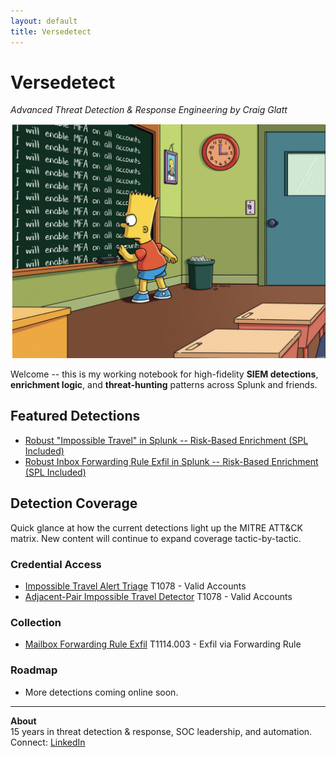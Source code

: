 ```yaml
---
layout: default
title: Versedetect
---
```


# Versedetect
*Advanced Threat Detection & Response Engineering by Craig Glatt*

![Bart MFA](assets/bart-mfa.jpg)

Welcome -- this is my working notebook for high-fidelity **SIEM detections**, **enrichment logic**, and **threat-hunting** patterns across Splunk and friends.

## Featured Detections
- [Robust "Impossible Travel" in Splunk -- Risk-Based Enrichment (SPL Included)](impossible-travel.md)
- [Robust Inbox Forwarding Rule Exfil in Splunk -- Risk-Based Enrichment (SPL Included)](inbox-forwarding.md)

## Detection Coverage

<div class="mitre-section">
  <p>Quick glance at how the current detections light up the MITRE ATT&CK matrix. New content will continue to expand coverage tactic-by-tactic.</p>

  <div class="mitre-matrix">
    <div class="tactic-card">
      <h3>Credential Access</h3>
      <ul>
        <li>
          <a href="impossible-travel.html#spl-a-triage-defender-impossible-travel-alerts">Impossible Travel Alert Triage</a>
          <span class="tech-id">T1078 - Valid Accounts</span>
        </li>
        <li>
          <a href="impossible-travel.html#spl-b-direct-impossible-travel-from-sign-ins">Adjacent-Pair Impossible Travel Detector</a>
          <span class="tech-id">T1078 - Valid Accounts</span>
        </li>
      </ul>
    </div>
    <div class="tactic-card">
      <h3>Collection</h3>
      <ul>
        <li>
          <a href="inbox-forwarding.html#spl-b-direct-detector-from-exchange-unified-audit-log">Mailbox Forwarding Rule Exfil</a>
          <span class="tech-id">T1114.003 - Exfil via Forwarding Rule</span>
        </li>
      </ul>
    </div>
    <div class="tactic-card">
      <h3>Roadmap</h3>
      <ul>
        <li>More detections coming online soon.</li>
      </ul>
    </div>
  </div>
</div>

---
**About**  
15 years in threat detection & response, SOC leadership, and automation.  
Connect: [LinkedIn](https://www.linkedin.com/in/craig-glatt-8a06362)
